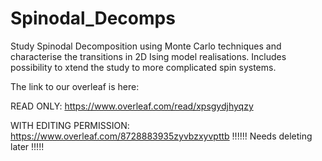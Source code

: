# Spinodal_Decomps
Study Spinodal Decomposition using Monte Carlo techniques and characterise the transitions in 2D Ising model realisations. Includes possibility to xtend the study to more complicated spin systems.

The link to our overleaf is here:

READ ONLY: https://www.overleaf.com/read/xpsgydjhyqzy

WITH EDITING PERMISSION: https://www.overleaf.com/8728883935zyvbzxyvpttb
!!!!!! Needs deleting later !!!!!

